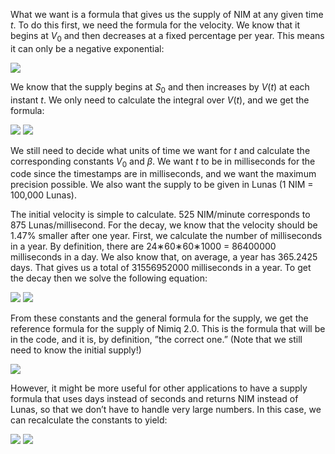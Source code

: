What we want is a formula that gives us the supply of NIM at any given time *t*. To do this first, we need the formula for the velocity. We know that it begins at $V_0$ and then decreases at a fixed percentage per year. This means it can only be a negative exponential:


<img src="https://render.githubusercontent.com/render/math?math=V(t)=V_0e^{-\beta t}">

We know that the supply begins at $S_0$ and then increases by $V(t)$ at each instant *t*. We only need to calculate the integral over $V(t)$, and we get the formula:


<img src="https://render.githubusercontent.com/render/math?math=S(t)=S_0+\int_0^tV_0e^{-\beta x}dx=S_0+V_0 \left[-\frac {e^{-\beta x}}{\beta}\right]_0^t=">


<img src="https://render.githubusercontent.com/render/math?math=S_0+V_0 \left(-\frac {e^{-\beta t}}{\beta}+\frac{1}{\beta} \right)=S_0+\frac{V_0}{\beta}\left(1-e^{-\beta t}\right)">


We still need to decide what units of time we want for *t* and calculate the corresponding constants $V_0$ and $\beta$. We want *t* to be in milliseconds for the code since the timestamps are in milliseconds, and we want the maximum precision possible. We also want the supply to be given in Lunas (1 NIM = 100,000 Lunas).

The initial velocity is simple to calculate. 525 NIM/minute corresponds to 875 Lunas/millisecond. For the decay, we know that the velocity should be 1.47% smaller after one year. First, we calculate the number of milliseconds in a year. By definition, there are 24∗60∗60∗1000 = 86400000 milliseconds in a day. We also know that, on average, a year has 365.2425 days. That gives us a total of 31556952000 milliseconds in a year. To get the decay then we solve the following equation:


<img src="https://render.githubusercontent.com/render/math?math=e^{-\beta \cdot 31556952000}=1-0.0147\Leftrightarrow e^{-\beta  \cdot  31556952000}=0.9853\Leftrightarrow">



<img src="https://render.githubusercontent.com/render/math?math=\Leftrightarrow \beta=-\frac{\ln(0.9853)}{31556952000}\Leftrightarrow \beta \approx4.69282 \times10^{-13}">


From these constants and the general formula for the supply, we get the reference formula for the supply of Nimiq 2.0. This is the formula that will be in the code, and it is, by definition, ”the correct one.” (Note that we still need to know the initial supply!)


<img src="https://render.githubusercontent.com/render/math?math=S(t)=S_0-\frac{875\times31556952000}{\ln(0.9853)}(1-e^\frac{\ln (0.9853)}{31556952000} t)">


However, it might be more useful for other applications to have a supply formula that uses days instead of seconds and returns NIM instead of Lunas, so that we don’t have to handle very large numbers. In this case, we can recalculate the constants to yield:


<img src="https://render.githubusercontent.com/render/math?math=V_0=\text{75000 NIM/day}">



<img src="https://render.githubusercontent.com/render/math?math=\beta=-\frac{\ln(0.9853)}{365.2425}\approx0.000040546">
